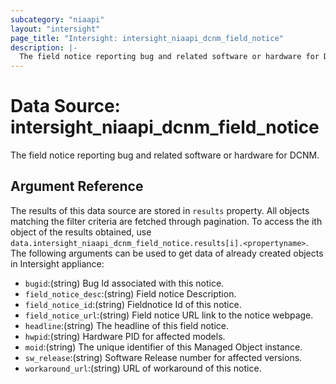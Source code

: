 ```yaml
---
subcategory: "niaapi"
layout: "intersight"
page_title: "Intersight: intersight_niaapi_dcnm_field_notice"
description: |-
  The field notice reporting bug and related software or hardware for DCNM.
---
```


# Data Source: intersight_niaapi_dcnm_field_notice
The field notice reporting bug and related software or hardware for DCNM.
## Argument Reference
The results of this data source are stored in `results` property.
All objects matching the filter criteria are fetched through pagination.
To access the ith object of the results obtained, use `data.intersight_niaapi_dcnm_field_notice.results[i].<propertyname>`.
The following arguments can be used to get data of already created objects in Intersight appliance:
* `bugid`:(string) Bug Id associated with this notice. 
* `field_notice_desc`:(string) Field notice Description. 
* `field_notice_id`:(string) Fieldnotice Id of this notice. 
* `field_notice_url`:(string) Field notice URL link to the notice webpage. 
* `headline`:(string) The headline of this field notice. 
* `hwpid`:(string) Hardware PID for affected models. 
* `moid`:(string) The unique identifier of this Managed Object instance. 
* `sw_release`:(string) Software Release number for affected versions. 
* `workaround_url`:(string) URL of workaround of this notice. 
 